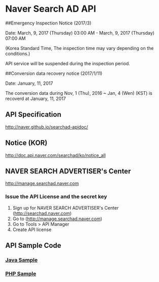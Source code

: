 # Naver Search AD API

##Emergency Inspection Notice (2017/3)

Date: March, 9, 2017 (Thursday) 03:00 AM - March, 9, 2017 (Thursday) 07:00 AM 

(Korea Standard Time, The inspection time may vary depending on the conditions.)

API service will be suspended during the inspection period.

##Conversion data recovery notice (2017/1/11)

Date: January, 11, 2017

The conversion data during Nov, 1 (Thu), 2016 ~ Jan, 4 (Wen) (KST) is recoverd at January, 11, 2017

## API Specification
http://naver.github.io/searchad-apidoc/

## Notice (KOR)
http://doc.api.naver.com/searchad/ko/notice_all

## NAVER SEARCH ADVERTISER's Center
http://manage.searchad.naver.com

### Issue the API License and the secret key

1. Sign up for NAVER SEARCH ADVERTISER's Center (http://searchad.naver.com)
2. Go to (http://manage.searchad.naver.com)
3. Go to Tools > API Manager
4. Create API license


## API Sample Code

### [Java Sample](java-sample)
### [PHP Sample](php-sample)
